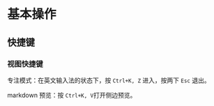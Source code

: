 # 基本操作

## 快捷键

### 视图快捷键

专注模式：在英文输入法的状态下，按 `Ctrl+K, Z` 进入，按两下 `Esc` 退出。

markdown 预览：按 `Ctrl+K, V`打开侧边预览。
